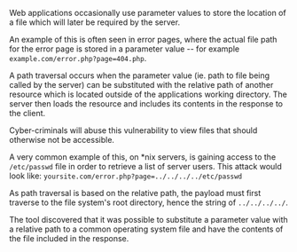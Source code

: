 Web applications occasionally use parameter values to store the
location of a file which will later be required by the server.

An
example of this is often seen in error pages, where the actual file
path for the error page is stored in a parameter value -- for example
`example.com/error.php?page=404.php`.

A path traversal occurs when
the parameter value (ie. path to file being called by the server) can
be substituted with the relative path of another resource which is
located outside of the applications working directory. The server then
loads the resource and includes its contents in the response to the
client.

Cyber-criminals will abuse this vulnerability to view files
that should otherwise not be accessible.

A very common example of
this, on *nix servers, is gaining access to the `/etc/passwd` file in
order to retrieve a list of server users. This attack would look like:
`yoursite.com/error.php?page=../../../../etc/passwd`

As path
traversal is based on the relative path, the payload must first
traverse to the file system's root directory, hence the string of
`../../../../`.

The tool discovered that it was possible to substitute
a parameter value with a relative path to a common operating system
file and have the contents of the file included in the response.